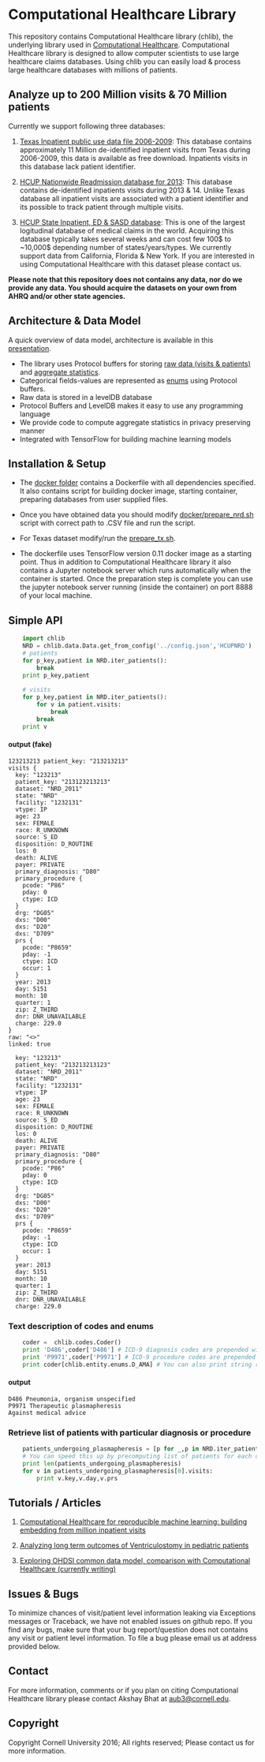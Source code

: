 # Computational Healthcare Library 
This repository contains Computational Healthcare library (chlib), the underlying library used in [Computational Healthcare](http://www.computationalhealthcare.com/). 
Computational Healthcare library is designed to allow computer scientists to use large healthcare claims databases. Using chlib you can easily load & process large healthcare databases with millions of patients. 

## Analyze up to 200 Million visits & 70 Million patients

Currently we support following three databases:

 1. [Texas Inpatient public use data file 2006-2009](https://www.dshs.texas.gov/thcic/hospitals/Inpatientpudf.shtm): This database contains approximately 11 Million de-identified inpatient visits from Texas during 2006-2009, this data is available as free download. Inpatients visits in this database lack patient identifier.
   
 2. [HCUP Nationwide Readmission database for 2013](https://www.hcup-us.ahrq.gov/nrdoverview.jsp): This database contains de-identified inpatients visits during 2013 & 14. Unlike Texas database all inpatient visits are associated with a patient identifier and its possible to track patient through multiple visits.
 
 3. [HCUP State Inpatient, ED & SASD database](http://www.hcup-us.ahrq.gov/sidoverview.jsp): This is one of the largest logitudinal database of medical claims in the world. Acquiring this database typically takes several weeks and can cost few 100$ to ~10,000$ depending number of states/years/types. We currently support data from California, Florida & New York. If you are interested in using Computational Healthcare with this dataset please contact us.
          
**Please note that this repository does not contains any data, nor do we provide any data. You should acquire the datasets on your own 
  from AHRQ and/or other state agencies.**         

## Architecture & Data Model
A quick overview of data model, architecture is available in this [presentation](https://docs.google.com/presentation/d/1Oh_-FShr3BCGiCSqghI2dQYnyKvVOeiOqkIjaaEOPwc/edit?usp=sharing).

- The library uses Protocol buffers for storing [raw data (visits & patients)](/chlib/entity/protocols/pvisit.proto) and [aggregate statistics](/chlib/entity/protocols/pstat.proto).
- Categorical fields-values are represented as [enums](/chlib/entity/protocols/penums.proto) using Protocol buffers. 
- Raw data is stored in a levelDB database
- Protocol Buffers and LevelDB makes it easy to use any programming language
- We provide code to compute aggregate statistics in privacy preserving manner
- Integrated with TensorFlow for building machine learning models
 
## Installation & Setup

- The [docker folder](docker/) contains a Dockerfile with all dependencies specified. 
It also contains script for building docker image, starting container, preparing databases from user supplied files.

- Once you have obtained data you should modify [docker/prepare_nrd.sh](docker/prepare_nrd.sh) script with correct path to .CSV file and run the script.

- For Texas dataset modify/run the [prepare_tx.sh](docker/prepare_tx.sh).

- The dockerfile uses TensorFlow version 0.11 docker image as a starting point. Thus in addition to Computational Healthcare library it 
also contains a Jupyter notebook server which runs automatically when the container is started. Once the preparation step is 
complete you can use the jupyter notebook server running (inside the container) on port 8888 of your local machine.


## Simple API

```python
    import chlib
    NRD = chlib.data.Data.get_from_config('../config.json','HCUPNRD')
    # patients
    for p_key,patient in NRD.iter_patients():
        break
    print p_key,patient
    
    # visits
    for p_key,patient in NRD.iter_patients():
        for v in patient.visits:
            break
        break
    print v
```

#### output (fake)

````
123213213 patient_key: "213213213"
visits {
  key: "123213"
  patient_key: "213123213213"
  dataset: "NRD_2011"
  state: "NRD"
  facility: "1232131"
  vtype: IP
  age: 23
  sex: FEMALE
  race: R_UNKNOWN
  source: S_ED
  disposition: D_ROUTINE
  los: 0
  death: ALIVE
  payer: PRIVATE
  primary_diagnosis: "D80"
  primary_procedure {
    pcode: "P86"
    pday: 0
    ctype: ICD
  }
  drg: "DG05"
  dxs: "D00"
  dxs: "D20"
  dxs: "D709"
  prs {
    pcode: "P8659"
    pday: -1
    ctype: ICD
    occur: 1
  }
  year: 2013
  day: 5151
  month: 10
  quarter: 1
  zip: Z_THIRD
  dnr: DNR_UNAVAILABLE
  charge: 229.0
}
raw: "<>"
linked: true

  key: "123213"
  patient_key: "213213213123"
  dataset: "NRD_2011"
  state: "NRD"
  facility: "1232131"
  vtype: IP
  age: 23
  sex: FEMALE
  race: R_UNKNOWN
  source: S_ED
  disposition: D_ROUTINE
  los: 0
  death: ALIVE
  payer: PRIVATE
  primary_diagnosis: "D80"
  primary_procedure {
    pcode: "P86"
    pday: 0
    ctype: ICD
  }
  drg: "DG05"
  dxs: "D00"
  dxs: "D20"
  dxs: "D709"
  prs {
    pcode: "P8659"
    pday: -1
    ctype: ICD
    occur: 1
  }
  year: 2013
  day: 5151
  month: 10
  quarter: 1
  zip: Z_THIRD
  dnr: DNR_UNAVAILABLE
  charge: 229.0
````
      
### Text description of codes and enums      
```python
    coder =  chlib.codes.Coder() 
    print 'D486',coder['D486'] # ICD-9 diagnosis codes are prepended with 'D'
    print 'P9971',coder['P9971'] # ICD-9 procedure codes are prepended with 'P'
    print coder[chlib.entity.enums.D_AMA] # You can also print string representation of Enums            
```
#### output
````
D486 Pneumonia, organism unspecified
P9971 Therapeutic plasmapheresis
Against medical advice
````

### Retrieve list of patients with particular diagnosis or procedure

```python 
    patients_undergoing_plasmapheresis = [p for _,p in NRD.iter_patients_by_code('P9971')]
    # You can speed this up by precomputing list of patients for each codes, using 'fab precompute'
    print len(patients_undergoing_plasmapheresis)
    for v in patients_undergoing_plasmapheresis[0].visits:
        print v.key,v.day,v.prs
```   

## Tutorials / Articles

1. [Computational Healthcare for reproducible machine learning: building embedding from million inpatient visits](blog/introduction.ipynb)
 
2. [Analyzing long term outcomes of Ventriculostomy in pediatric patients](blog/ventriculostomy.ipynb)

3. [Exploring OHDSI common data model, comparison with Computational Healthcare (currently writing)](blog/ohdsi.ipynb)

## Issues & Bugs
To minimize chances of visit/patient level information leaking via Exceptions messages or Traceback, we have not enabled
issues on github repo. If you find any bugs, make sure that your bug report/question does not contains any visit or patient
 level information. To file a bug please email us at address provided below.

## Contact
For more information, comments or if you plan on citing Computational Healthcare library please contact Akshay Bhat at aub3@cornell.edu.
 
## Copyright
Copyright Cornell University 2016; All rights reserved;
Please contact us for more information.
